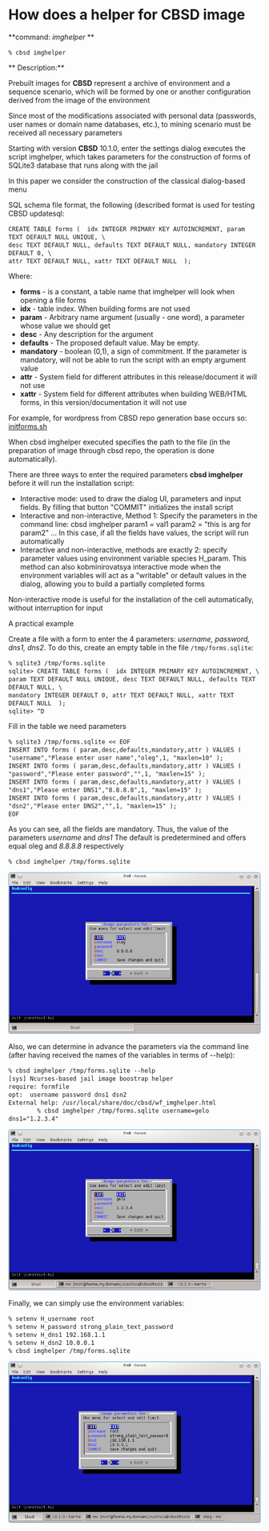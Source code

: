 # How does a helper for CBSD image

**command: *imghelper* **

```
% cbsd imghelper
```

** Description:**

Prebuilt images for **CBSD** represent a archive of environment and a sequence scenario, which will be formed by one or another configuration derived from the image of the environment

Since most of the modifications associated with personal data (passwords, user names or domain name databases, etc.), to mining scenario must be received all necessary parameters

Starting with version **CBSD** 10.1.0, enter the settings dialog executes the script imghelper, which takes parameters for the construction of forms of SQLite3 database that runs along with the jail

In this paper we consider the construction of the classical dialog-based menu

SQL schema file format, the following (described format is used for testing CBSD updatesql:

```
CREATE TABLE forms (  idx INTEGER PRIMARY KEY AUTOINCREMENT, param TEXT DEFAULT NULL UNIQUE, \
desc TEXT DEFAULT NULL, defaults TEXT DEFAULT NULL, mandatory INTEGER DEFAULT 0, \
attr TEXT DEFAULT NULL, xattr TEXT DEFAULT NULL  );

```

Where:

* **forms** - is a constant, a table name that imghelper will look when opening a file forms
* **idx** - table index. When building forms are not used
* **param** - Arbitrary name argument (usually - one word), a parameter whose value we should get
* **desc** - Any description for the argument
* **defaults** - The proposed default value. May be empty.
* **mandatory** - boolean (0,1), a sign of commitment. If the parameter is mandatory, will not be able to run the script with an empty argument value
* **attr** - System field for different attributes in this release/document it will not use
* **xattr** - System field for different attributes when building WEB/HTML forms, in this version/documentation it will not use

For example, for wordpress from CBSD repo generation base occurs so: [initforms.sh](https://github.com/cbsd/cbsd-scenes/blob/master/img/wordpress/wordpress/bin/initforms.sh)

When cbsd imghelper executed specifies the path to the file (in the preparation of image through cbsd repo, the operation is done automatically).

There are three ways to enter the required parameters **cbsd imghelper** before it will run the installation script:

* Interactive mode: used to draw the dialog UI, parameters and input fields. By filling that button "COMMIT" initializes the install script
* Interactive and non-interactive, Method 1: Specify the parameters in the command line: cbsd imghelper param1 = val1 param2 = "this is arg for param2" ... In this case, if all the fields have values, the script will run automatically
* Interactive and non-interactive, methods are exactly 2: specify parameter values using environment variable species H_param. This method can also kobminirovatsya interactive mode when the environment variables will act as a "writable" or default values in the dialog, allowing you to build a partially completed forms

Non-interactive mode is useful for the installation of the cell automatically, without interruption for input

A practical example

Create a file with a form to enter the 4 parameters: *username, password, dns1, dns2*. To do this, create an empty table in the file `/tmp/forms.sqlite`:

```
% sqlite3 /tmp/forms.sqlite
sqlite> CREATE TABLE forms (  idx INTEGER PRIMARY KEY AUTOINCREMENT, \
param TEXT DEFAULT NULL UNIQUE, desc TEXT DEFAULT NULL, defaults TEXT DEFAULT NULL, \
mandatory INTEGER DEFAULT 0, attr TEXT DEFAULT NULL, xattr TEXT DEFAULT NULL  );
sqlite> ^D
```

Fill in the table we need parameters

```
% sqlite3 /tmp/forms.sqlite << EOF
INSERT INTO forms ( param,desc,defaults,mandatory,attr ) VALUES ( "username","Please enter user name","oleg",1, "maxlen=10" );
INSERT INTO forms ( param,desc,defaults,mandatory,attr ) VALUES ( "password","Please enter password","",1, "maxlen=15" );
INSERT INTO forms ( param,desc,defaults,mandatory,attr ) VALUES ( "dns1","Please enter DNS1","8.8.8.8",1, "maxlen=15" );
INSERT INTO forms ( param,desc,defaults,mandatory,attr ) VALUES ( "dsn2","Please enter DNS2","",1, "maxlen=15" );
EOF
```
As you can see, all the fields are mandatory. Thus, the value of the parameters *username* and *dns1* The default is predetermined and offers equal oleg and *8.8.8.8* respectively

```
% cbsd imghelper /tmp/forms.sqlite
```

![](img/imghelper1.png)

Also, we can determine in advance the parameters via the command line (after having received the names of the variables in terms of --help):

```
% cbsd imghelper /tmp/forms.sqlite --help
[sys] Ncurses-based jail image boostrap helper
require: formfile
opt:  username password dns1 dsn2
External help: /usr/local/share/doc/cbsd/wf_imghelper.html
        % cbsd imghelper /tmp/forms.sqlite username=gelo dns1="1.2.3.4"
```

![](img/imghelper2.png)

Finally, we can simply use the environment variables:

```
% setenv H_username root
% setenv H_password strong_plain_text_password
% setenv H_dns1 192.168.1.1
% setenv H_dsn2 10.0.0.1
% cbsd imghelper /tmp/forms.sqlite
```
![](img/imghelper3.png)

